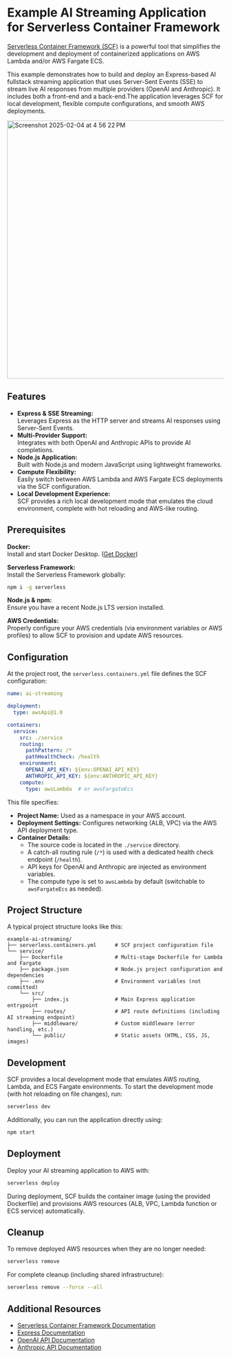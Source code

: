# Example AI Streaming Application for Serverless Container Framework

[Serverless Container Framework (SCF)](https://serverless.com/containers/docs) is a powerful tool that simplifies the development and deployment of containerized applications on AWS Lambda and/or AWS Fargate ECS.

This example demonstrates how to build and deploy an Express-based AI fullstack streaming application that uses Server-Sent Events (SSE) to stream live AI responses from multiple providers (OpenAI and Anthropic). It includes both a front-end and a back-end.The application leverages SCF for local development, flexible compute configurations, and smooth AWS deployments.

<img width="600" alt="Screenshot 2025-02-04 at 4 56 22 PM" src="https://github.com/
user-attachments/assets/4b764c68-c35e-4c46-bf14-bcfc0b6fe49a" />

## Features

- **Express & SSE Streaming:**  
  Leverages Express as the HTTP server and streams AI responses using Server-Sent Events.
- **Multi-Provider Support:**  
  Integrates with both OpenAI and Anthropic APIs to provide AI completions.
- **Node.js Application:**  
  Built with Node.js and modern JavaScript using lightweight frameworks.
- **Compute Flexibility:**  
  Easily switch between AWS Lambda and AWS Fargate ECS deployments via the SCF configuration.
- **Local Development Experience:**  
  SCF provides a rich local development mode that emulates the cloud environment, complete with hot reloading and AWS-like routing.

## Prerequisites

**Docker:**  
Install and start Docker Desktop. ([Get Docker](https://www.docker.com))

**Serverless Framework:**  
Install the Serverless Framework globally:
```bash
npm i -g serverless
```

**Node.js & npm:**  
Ensure you have a recent Node.js LTS version installed.

**AWS Credentials:**  
Properly configure your AWS credentials (via environment variables or AWS profiles) to allow SCF to provision and update AWS resources.

## Configuration

At the project root, the `serverless.containers.yml` file defines the SCF configuration:

```yaml
name: ai-streaming

deployment:
  type: awsApi@1.0

containers:
  service:
    src: ./service
    routing:
      pathPattern: /*
      pathHealthCheck: /health
    environment:
      OPENAI_API_KEY: ${env:OPENAI_API_KEY}
      ANTHROPIC_API_KEY: ${env:ANTHROPIC_API_KEY}
    compute:
      type: awsLambda  # or awsFargateEcs
```

This file specifies:
- **Project Name:** Used as a namespace in your AWS account.
- **Deployment Settings:** Configures networking (ALB, VPC) via the AWS API deployment type.
- **Container Details:**  
  - The source code is located in the `./service` directory.
  - A catch-all routing rule (`/*`) is used with a dedicated health check endpoint (`/health`).
  - API keys for OpenAI and Anthropic are injected as environment variables.
  - The compute type is set to `awsLambda` by default (switchable to `awsFargateEcs` as needed).

## Project Structure

A typical project structure looks like this:
```
example-ai-streaming/
├── serverless.containers.yml      # SCF project configuration file
└── service/
    ├── Dockerfile                 # Multi-stage Dockerfile for Lambda and Fargate
    ├── package.json               # Node.js project configuration and dependencies
    ├── .env                       # Environment variables (not committed)
    └── src/
        ├── index.js               # Main Express application entrypoint
        ├── routes/                # API route definitions (including AI streaming endpoint)
        ├── middleware/            # Custom middleware (error handling, etc.)
        └── public/                # Static assets (HTML, CSS, JS, images)
```

## Development

SCF provides a local development mode that emulates AWS routing, Lambda, and ECS Fargate environments. To start the development mode (with hot reloading on file changes), run:

```bash
serverless dev
```

Additionally, you can run the application directly using:
```bash
npm start
```

## Deployment

Deploy your AI streaming application to AWS with:
```bash
serverless deploy
```

During deployment, SCF builds the container image (using the provided Dockerfile) and provisions AWS resources (ALB, VPC, Lambda function or ECS service) automatically.

## Cleanup

To remove deployed AWS resources when they are no longer needed:
```bash
serverless remove
```

For complete cleanup (including shared infrastructure):
```bash
serverless remove --force --all
```

## Additional Resources

- [Serverless Container Framework Documentation](https://serverless.com/containers/docs)
- [Express Documentation](https://expressjs.com)
- [OpenAI API Documentation](https://platform.openai.com/docs)
- [Anthropic API Documentation](https://docs.anthropic.com)
